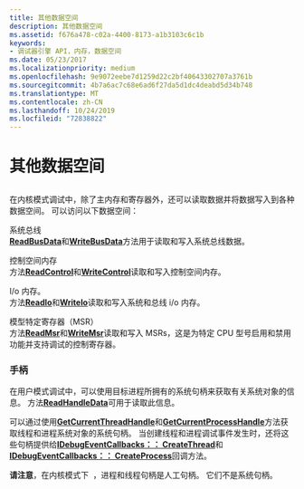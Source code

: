 ```yaml
---
title: 其他数据空间
description: 其他数据空间
ms.assetid: f676a478-c02a-4400-8173-a1b3103c6c1b
keywords:
- 调试器引擎 API，内存，数据空间
ms.date: 05/23/2017
ms.localizationpriority: medium
ms.openlocfilehash: 9e9072eebe7d1259d22c2bf40643302707a3761b
ms.sourcegitcommit: 4b7a6ac7c68e6ad6f27da5d1dc4deabd5d34b748
ms.translationtype: MT
ms.contentlocale: zh-CN
ms.lasthandoff: 10/24/2019
ms.locfileid: "72838822"
---
```

# <a name="other-data-spaces"></a>其他数据空间


## <span id="ddk_other_data_spaces_dbx"></span><span id="DDK_OTHER_DATA_SPACES_DBX"></span>


在内核模式调试中，除了主内存和寄存器外，还可以读取数据并将数据写入到各种数据空间。 可以访问以下数据空间：

<span id="System_Bus"></span><span id="system_bus"></span><span id="SYSTEM_BUS"></span>系统总线  
[**ReadBusData**](https://docs.microsoft.com/windows-hardware/drivers/ddi/dbgeng/nf-dbgeng-idebugdataspaces4-readbusdata)和[**WriteBusData**](https://docs.microsoft.com/windows-hardware/drivers/ddi/dbgeng/nf-dbgeng-idebugdataspaces4-writebusdata)方法用于读取和写入系统总线数据。

<span id="Control-Space_Memory"></span><span id="control-space_memory"></span><span id="CONTROL-SPACE_MEMORY"></span>控制空间内存  
方法[**ReadControl**](https://docs.microsoft.com/windows-hardware/drivers/ddi/dbgeng/nf-dbgeng-idebugdataspaces4-readcontrol)和[**WriteControl**](https://docs.microsoft.com/windows-hardware/drivers/ddi/dbgeng/nf-dbgeng-idebugdataspaces4-writecontrol)读取和写入控制空间内存。

<span id="i_o_memory."></span><span id="I_O_MEMORY."></span>I/o 内存。  
方法[**ReadIo**](https://docs.microsoft.com/windows-hardware/drivers/ddi/dbgeng/nf-dbgeng-idebugdataspaces4-readio)和[**WriteIo**](https://docs.microsoft.com/windows-hardware/drivers/ddi/dbgeng/nf-dbgeng-idebugdataspaces4-writeio)读取和写入系统和总线 i/o 内存。

<span id="Model_Specific_Register__MSR_"></span><span id="model_specific_register__msr_"></span><span id="MODEL_SPECIFIC_REGISTER__MSR_"></span>模型特定寄存器（MSR）  
方法[**ReadMsr**](https://docs.microsoft.com/windows-hardware/drivers/ddi/dbgeng/nf-dbgeng-idebugdataspaces4-readmsr)和[**WriteMsr**](https://docs.microsoft.com/windows-hardware/drivers/ddi/wdbgexts/nf-wdbgexts-writemsr)读取和写入 MSRs，这是为特定 CPU 型号启用和禁用功能并支持调试的控制寄存器。

### <a name="span-idhandlesspanspan-idhandlesspan-handles"></a><span id="handles"></span><span id="HANDLES"></span>手柄

在用户模式调试中，可以使用目标进程所拥有的系统句柄来获取有关系统对象的信息。 方法[**ReadHandleData**](https://docs.microsoft.com/windows-hardware/drivers/ddi/dbgeng/nf-dbgeng-idebugdataspaces4-readhandledata)可用于读取此信息。

可以通过使用[**GetCurrentThreadHandle**](https://docs.microsoft.com/windows-hardware/drivers/ddi/dbgeng/nf-dbgeng-idebugsystemobjects4-getcurrentthreadhandle)和[**GetCurrentProcessHandle**](https://docs.microsoft.com/windows-hardware/drivers/ddi/dbgeng/nf-dbgeng-idebugsystemobjects-getcurrentprocesshandle)方法获取线程和进程系统对象的系统句柄。 当创建线程和进程调试事件发生时，还将这些句柄提供给[**IDebugEventCallbacks：： CreateThread**](https://docs.microsoft.com/windows-hardware/drivers/ddi/dbgeng/nf-dbgeng-idebugeventcallbacks-createthread)和[**IDebugEventCallbacks：： CreateProcess**](https://docs.microsoft.com/windows-hardware/drivers/ddi/dbgeng/nf-dbgeng-idebugeventcallbacks-createprocess)回调方法。

**请注意**，在内核模式下  ，进程和线程句柄是人工句柄。 它们不是系统句柄。

 

 

 





